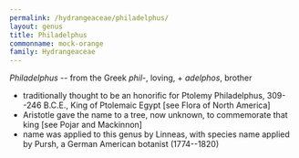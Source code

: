 ```yaml
---
permalink: /hydrangeaceae/philadelphus/
layout: genus
title: Philadelphus
commonname: mock-orange
family: Hydrangeaceae
---
```


*Philadelphus* -- from the Greek *phil-*, loving, + *adelphos*, brother
  - traditionally thought to be an honorific for Ptolemy Philadelphus, 309--246 B.C.E., King of Ptolemaic Egypt [see Flora of North America]
  - Aristotle gave the name to a tree, now unknown, to commemorate that king [see Pojar and Mackinnon]
  - name was applied to this genus by Linneas, with species name applied by Pursh, a German American botanist (1774--1820)
